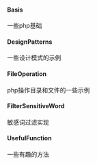 #### Basis
一些php基础

#### DesignPatterns
一些设计模式的示例

#### FileOperation
php操作目录和文件的一些示例

#### FilterSensitiveWord
敏感词过滤实现

#### UsefulFunction
一些有趣的方法
